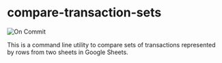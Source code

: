 # compare-transaction-sets

![On Commit](https://github.com/jakewan/compare-transaction-sets/actions/workflows/commit.yml/badge.svg)

This is a command line utility to compare sets of transactions represented by rows from two sheets in Google Sheets.
